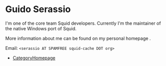 # Guido Serassio

I'm one of the core team Squid developers. Currently I'm the maintainer
of the native Windows port of Squid.

More information about me can be found on my personal homepage
[](http://www.serassio.it/).

Email: `<serassio AT SPAMFREE squid-cache DOT org>`

  - [CategoryHomepage](https://wiki.squid-cache.org/GuidoSerassio/CategoryHomepage#)
